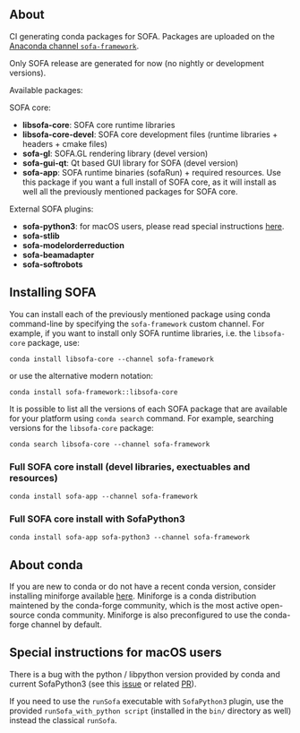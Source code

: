 ## About

CI generating conda packages for SOFA.
Packages are uploaded on the [Anaconda channel `sofa-framework`](https://anaconda.org/sofa-framework/repo).

Only SOFA release are generated for now (no nightly or development versions).

Available packages:

SOFA core:
  - **libsofa-core**: SOFA core runtime libraries
  - **libsofa-core-devel**: SOFA core development files (runtime libraries + headers + cmake files)
  - **sofa-gl**: SOFA.GL rendering library (devel version)
  - **sofa-gui-qt**: Qt based GUI library for SOFA (devel version)
  - **sofa-app**: SOFA runtime binaries (sofaRun) + required resources. Use this package if you want a full install of SOFA core, as it will install as well all the previously mentioned packages for SOFA core. 

External SOFA plugins:
  - **sofa-python3**: for macOS users, please read special instructions [here](#special-instructions-for-macOS-users).
  - **sofa-stlib**
  - **sofa-modelorderreduction**
  - **sofa-beamadapter**
  - **sofa-softrobots**


## Installing SOFA

You can install each of the previously mentioned package using conda command-line by specifying the `sofa-framework` custom channel. For example, if you want to install only SOFA runtime libraries, i.e. the `libsofa-core` package, use:

```
conda install libsofa-core --channel sofa-framework
```

or use the alternative modern notation:

```
conda install sofa-framework::libsofa-core
```

It is possible to list all the versions of each SOFA package that are available for your platform using `conda search` command. For example, searching versions for the `libsofa-core` package:

```
conda search libsofa-core --channel sofa-framework
```

### Full SOFA core install (devel libraries, exectuables and resources)

```
conda install sofa-app --channel sofa-framework
```

### Full SOFA core install with SofaPython3

```
conda install sofa-app sofa-python3 --channel sofa-framework
```

## About conda

If you are new to conda or do not have a recent conda version, consider installing miniforge available [here](https://github.com/conda-forge/miniforge). Miniforge is a conda distribution maintened by the conda-forge community, which is the most active open-source conda community. Miniforge is also preconfigured to use the conda-forge channel by default. 

## Special instructions for macOS users

There is a bug with the python / libpython version provided by conda and current SofaPython3 (see this [issue](https://github.com/sofa-framework/SofaPython3/issues/393) or related [PR](https://github.com/sofa-framework/SofaPython3/pull/394)).

If you need to use the `runSofa` executable with `SofaPython3` plugin, use the provided `runSofa_with_python script` (installed in the `bin/` directory as well) instead the classical `runSofa`.